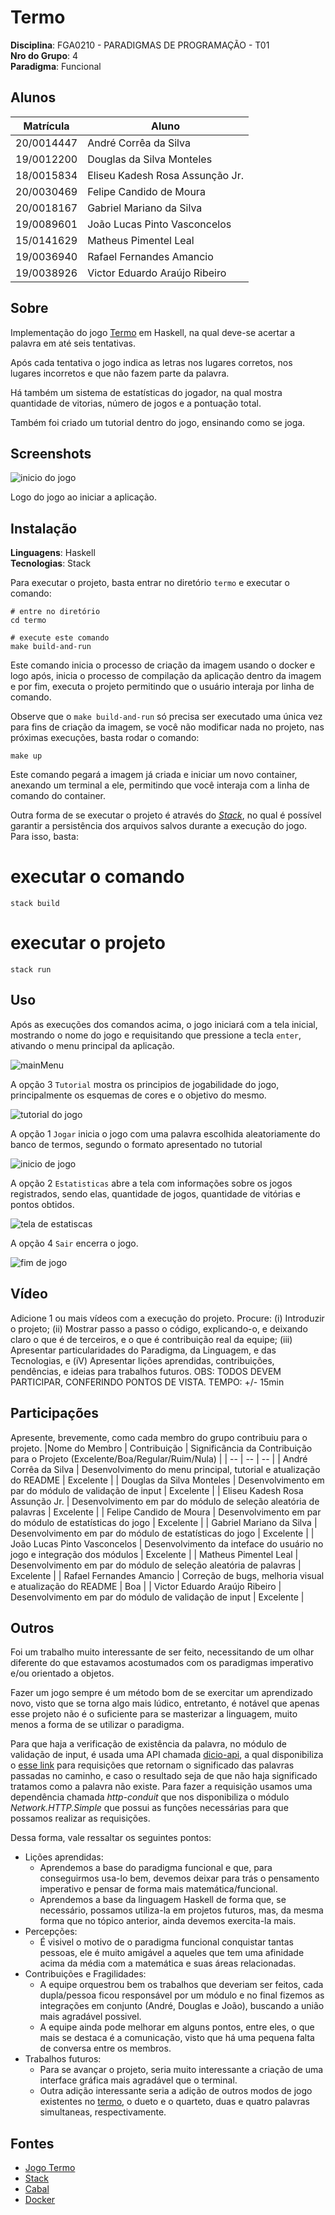 # Termo

**Disciplina**: FGA0210 - PARADIGMAS DE PROGRAMAÇÃO - T01 <br>
**Nro do Grupo**: 4<br>
**Paradigma**: Funcional<br>

## Alunos
|Matrícula | Aluno |
| -- | -- |
| 20/0014447  |  André Corrêa da Silva |
| 19/0012200  |  Douglas da Silva Monteles |
| 18/0015834  |  Eliseu Kadesh Rosa Assunção Jr. |
| 20/0030469  |  Felipe Candido de Moura |
| 20/0018167  |  Gabriel Mariano da Silva |
| 19/0089601  |  João Lucas Pinto Vasconcelos |
| 15/0141629  |  Matheus Pimentel Leal |
| 19/0036940  |  Rafael Fernandes Amancio |
| 19/0038926  |  Victor Eduardo Araújo Ribeiro |

## Sobre 
Implementação do jogo [Termo](https://term.ooo) em Haskell, na qual deve-se acertar a palavra em até seis tentativas.

Após cada tentativa o jogo indica as letras nos lugares corretos, nos lugares incorretos e que não fazem parte da palavra.

Há também um sistema de estatísticas do jogador, na qual mostra quantidade de vitorias, número de jogos e a pontuação total.

Também foi criado um tutorial dentro do jogo, ensinando como se joga.

## Screenshots
![inicio do jogo](./images/logo.png)

Logo do jogo ao iniciar a aplicação.


## Instalação 
**Linguagens**: Haskell<br>
**Tecnologias**: Stack<br>

Para executar o projeto, basta entrar no diretório `termo` e executar o comando:

```
# entre no diretório
cd termo

# execute este comando
make build-and-run
```

Este comando inicia o processo de criação da imagem usando o docker e logo após, inicia o processo de compilação da aplicação dentro da imagem e por fim, executa o projeto permitindo que o usuário interaja por linha de comando.

Observe que o `make build-and-run` só precisa ser executado uma única vez para fins de criação da imagem, se você não modificar nada no projeto, nas próximas execuções, basta rodar o comando:

```
make up
```

Este comando pegará a imagem já criada e iniciar um novo container, anexando um terminal a ele, permitindo que você interaja com a linha de comando do container.

Outra forma de se executar o projeto é através do [*Stack*](https://docs.haskellstack.org/en/stable/install_and_upgrade/), no qual é possível garantir a persistência dos arquivos salvos durante a execução do jogo. Para isso, basta:

# executar o comando

```
stack build
```

# executar o projeto

```
stack run
```

## Uso 
Após as execuções dos comandos acima, o jogo iniciará com a tela inicial, mostrando o nome do jogo e requisitando que pressione a tecla `enter`, ativando o menu principal da aplicação.

![mainMenu](./images/menuPrincipal.png)

A opção 3 `Tutorial` mostra os principios de jogabilidade do jogo, principalmente os esquemas de cores e o objetivo do mesmo.

![tutorial do jogo](./images/tutorial.png)

A opção 1 `Jogar` inicia o jogo com uma palavra escolhida aleatoriamente do banco de termos, segundo o formato apresentado no tutorial

![inicio de jogo](./images/inicioJogo.png)

A opção 2 `Estatisticas` abre a tela com informações sobre os jogos registrados, sendo elas, quantidade de jogos, quantidade de vitórias e pontos obtidos.

![tela de estatiscas](./images/estatisticas.png) 

A opção 4 `Sair` encerra o jogo.

![fim de jogo](./images/endGame.png)

## Vídeo
Adicione 1 ou mais vídeos com a execução do projeto.
Procure: 
(i) Introduzir o projeto;
(ii) Mostrar passo a passo o código, explicando-o, e deixando claro o que é de terceiros, e o que é contribuição real da equipe;
(iii) Apresentar particularidades do Paradigma, da Linguagem, e das Tecnologias, e
(iV) Apresentar lições aprendidas, contribuições, pendências, e ideias para trabalhos futuros.
OBS: TODOS DEVEM PARTICIPAR, CONFERINDO PONTOS DE VISTA.
TEMPO: +/- 15min

## Participações
Apresente, brevemente, como cada membro do grupo contribuiu para o projeto.
|Nome do Membro | Contribuição | Significância da Contribuição para o Projeto (Excelente/Boa/Regular/Ruim/Nula) |
| -- | -- | -- |
| André Corrêa da Silva | Desenvolvimento do menu principal, tutorial e atualização do README |  Excelente  |
| Douglas da Silva Monteles | Desenvolvimento em par do módulo de validação de input |  Excelente  |
| Eliseu Kadesh Rosa Assunção Jr. |  Desenvolvimento em par do módulo de seleção aleatória de palavras |  Excelente  |
| Felipe Candido de Moura | Desenvolvimento em par do módulo de estatísticas do jogo  |  Excelente  |
| Gabriel Mariano da Silva |  Desenvolvimento em par do módulo de estatísticas do jogo |  Excelente  |
| João Lucas Pinto Vasconcelos | Desenvolvimento da inteface do usuário no jogo e integração dos módulos |  Excelente  |
| Matheus Pimentel Leal | Desenvolvimento em par do módulo de seleção aleatória de palavras |  Excelente  |
| Rafael Fernandes Amancio | Correção de bugs, melhoria visual e atualização do README |  Boa  |
| Victor Eduardo Araújo Ribeiro | Desenvolvimento em par do módulo de validação de input |  Excelente  |

## Outros 

Foi um trabalho muito interessante de ser feito, necessitando de um olhar diferente do que estavamos acostumados com os paradigmas imperativo e/ou orientado a objetos.

Fazer um jogo sempre é um método bom de se exercitar um aprendizado novo, visto que se torna algo mais lúdico, entretanto, é notável que apenas esse projeto não é o suficiente para se masterizar a linguagem, muito menos a forma de se utilizar o paradigma.

Para que haja a verificação de existência da palavra, no módulo de validação de input, é usada uma API chamada [dicio-api](https://github.com/ThiagoNelsi/dicio-api), a qual disponibiliza o [esse link](dicio-api-ten.vercel.app/v2/palavra) para requisições que retornam o significado das palavras passadas no caminho, e caso o resultado seja de que não haja significado tratamos como a palavra não existe. Para fazer a requisição usamos uma dependência chamada *http-conduit* que nos disponibiliza o módulo *Network.HTTP.Simple* que possui as funções necessárias para que possamos realizar as requisições.

Dessa forma, vale ressaltar os seguintes pontos:
- Lições aprendidas: 
    - Aprendemos a base do paradigma funcional e que, para conseguirmos usa-lo bem, devemos deixar para trás o pensamento imperativo e pensar de forma mais matemática/funcional.
    - Aprendemos a base da linguagem Haskell de forma que, se necessário, possamos utiliza-la em projetos futuros, mas, da mesma forma que no tópico anterior, ainda devemos exercita-la mais.
- Percepções:
    - É visivel o motivo de o paradigma funcional conquistar tantas pessoas, ele é muito amigável a aqueles que tem uma afinidade acima da média com a matemática e suas áreas relacionadas.
- Contribuições e Fragilidades:
    - A equipe orquestrou bem os trabalhos que deveriam ser feitos, cada dupla/pessoa ficou responsável por um módulo e no final fizemos as integrações em conjunto (André, Douglas e João), buscando a união mais agradável possivel.
    - A equipe ainda pode melhorar em alguns pontos, entre eles, o que mais se destaca é a comunicação, visto que há uma pequena falta de conversa entre os membros.
- Trabalhos futuros:
    - Para se avançar o projeto, seria muito interessante a criação de uma interface gráfica mais agradável que o terminal.
    - Outra adição interessante seria a adição de outros modos de jogo existentes no [termo](https://term.ooo), o dueto e o quarteto, duas e quatro palavras simultaneas, respectivamente.


## Fontes
- [Jogo Termo](https://term.ooo) 
- [Stack](https://docs.haskellstack.org/en/stable/) 
- [Cabal](https://www.haskell.org/cabal/)
- [Docker](https://www.docker.com)


